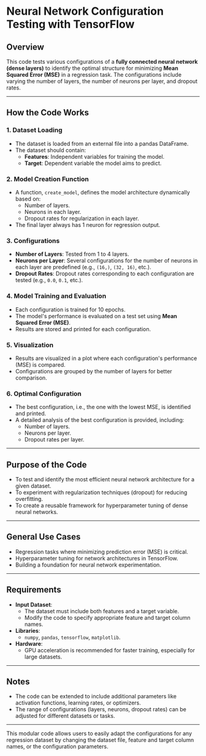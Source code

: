 # Neural Network Configuration Testing with TensorFlow
 
## Overview
This code tests various configurations of a **fully connected neural network (dense layers)** to identify the optimal structure for minimizing **Mean Squared Error (MSE)** in a regression task. 
The configurations include varying the number of layers, the number of neurons per layer, and dropout rates. 

---

## How the Code Works

### 1. Dataset Loading
- The dataset is loaded from an external file into a pandas DataFrame.
- The dataset should contain:
  - **Features**: Independent variables for training the model.
  - **Target**: Dependent variable the model aims to predict.

### 2. Model Creation Function
- A function, `create_model`, defines the model architecture dynamically based on:
  - Number of layers.
  - Neurons in each layer.
  - Dropout rates for regularization in each layer.
- The final layer always has 1 neuron for regression output.

### 3. Configurations
- **Number of Layers**: Tested from 1 to 4 layers.
- **Neurons per Layer**: Several configurations for the number of neurons in each layer are predefined (e.g., `(16,)`, `(32, 16)`, etc.).
- **Dropout Rates**: Dropout rates corresponding to each configuration are tested (e.g., `0.0`, `0.1`, etc.).

### 4. Model Training and Evaluation
- Each configuration is trained for 10 epochs.
- The model's performance is evaluated on a test set using **Mean Squared Error (MSE)**.
- Results are stored and printed for each configuration.

### 5. Visualization
- Results are visualized in a plot where each configuration's performance (MSE) is compared.
- Configurations are grouped by the number of layers for better comparison.

### 6. Optimal Configuration
- The best configuration, i.e., the one with the lowest MSE, is identified and printed.
- A detailed analysis of the best configuration is provided, including:
  - Number of layers.
  - Neurons per layer.
  - Dropout rates per layer.

---

## Purpose of the Code
- To test and identify the most efficient neural network architecture for a given dataset.
- To experiment with regularization techniques (dropout) for reducing overfitting.
- To create a reusable framework for hyperparameter tuning of dense neural networks.

---

## General Use Cases
- Regression tasks where minimizing prediction error (MSE) is critical.
- Hyperparameter tuning for network architectures in TensorFlow.
- Building a foundation for neural network experimentation.

---

## Requirements
- **Input Dataset**:
  - The dataset must include both features and a target variable.
  - Modify the code to specify appropriate feature and target column names.
- **Libraries**:
  - `numpy`, `pandas`, `tensorflow`, `matplotlib`.
- **Hardware**:
  - GPU acceleration is recommended for faster training, especially for large datasets.

---

## Notes
- The code can be extended to include additional parameters like activation functions, learning rates, or optimizers.
- The range of configurations (layers, neurons, dropout rates) can be adjusted for different datasets or tasks.

---

This modular code allows users to easily adapt the configurations for any regression dataset by changing the dataset file, feature and target column names, or the configuration parameters.